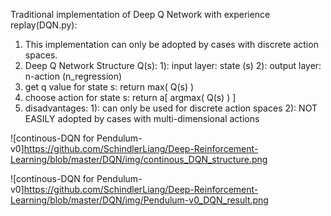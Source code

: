 Traditional implementation of Deep Q Network with experience replay(DQN.py):
  1. This implementation can only be adopted by cases with discrete action spaces.
  2. Deep Q Network Structure Q(s):
    1): input layer: state (s)
    2): output layer: n-action (n_regression)
  3. get q value for state s:  return max( Q(s) )
  4. choose action for state s: return a[ argmax( Q(s) )  ]
  5. disadvantages:
     1): can only be used for discrete action spaces
     2): NOT EASILY adopted by cases with multi-dimensional actions
  

![continous-DQN for Pendulum-v0]https://github.com/SchindlerLiang/Deep-Reinforcement-Learning/blob/master/DQN/img/continous_DQN_structure.png


![continous-DQN for Pendulum-v0]https://github.com/SchindlerLiang/Deep-Reinforcement-Learning/blob/master/DQN/img/Pendulum-v0_DQN_result.png
